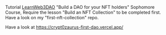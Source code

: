 Tutorial
[LearnWeb3DAO](https://learnweb3.io/) "Build a DAO for your NFT holders" Sophomore Course,
Require the lesson "Build an NFT Collection" to be completed first. Have a look on my "first-nft-collection" repo.

Have a look at https://crypt0zaurus-first-dao.vercel.app/
